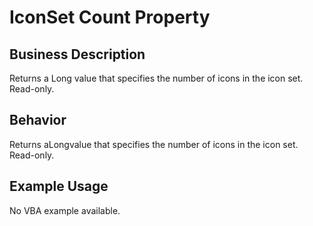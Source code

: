 # IconSet Count Property

## Business Description
Returns a Long value that specifies the number of icons in the icon set. Read-only.

## Behavior
Returns aLongvalue that specifies the number of icons in the icon set. Read-only.

## Example Usage
No VBA example available.